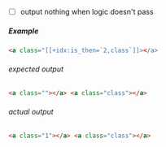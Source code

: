 - [ ] output nothing when logic doesn't pass

##### Example
```html
<a class="[[+idx:is_then=`2,class`]]></a>
```

###### expected output
```html
<a class=""></a> <a class="class"></a>
```

###### actual output
```html
<a class="1"></a> <a class="class"></a>
```
